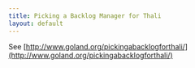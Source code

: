 ```yaml
---
title: Picking a Backlog Manager for Thali
layout: default
---
```


See [http://www.goland.org/pickingabacklogforthali/](http://www.goland.org/pickingabacklogforthali/)
